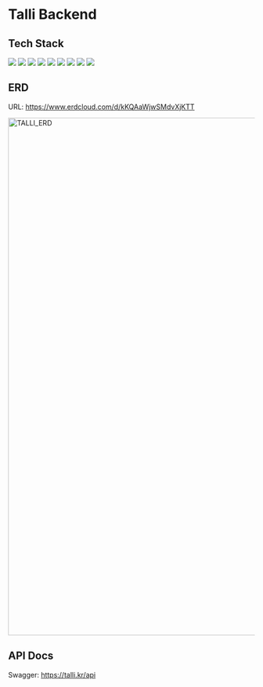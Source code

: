 # Talli Backend

## Tech Stack

<img src="https://img.shields.io/badge/typescript-3178C6?style=for-the-badge&logo=typescript&logoColor=white"> <img src="https://img.shields.io/badge/NestJS-E0234E?style=for-the-badge&logo=NestJS&logoColor=white"> <img src="https://img.shields.io/badge/Prisma-2D3748?style=for-the-badge&logo=Prisma&logoColor=white"> <img src="https://img.shields.io/badge/postgresql-4169E1?style=for-the-badge&logo=postgresql&logoColor=white"> <img src="https://img.shields.io/badge/docker-2496ED?style=for-the-badge&logo=docker&logoColor=white"> <img src="https://img.shields.io/badge/googlecloud-4285F4?style=for-the-badge&logo=googlecloud&logoColor=white"> <img src="https://img.shields.io/badge/bigquery-669DF6?style=for-the-badge&logo=googlebigquery&logoColor=white"> <img src="https://img.shields.io/badge/swagger-85EA2D?style=for-the-badge&logo=swagger&logoColor=white"> <img src="https://img.shields.io/badge/lodash-3492FF?style=for-the-badge&logo=lodash&logoColor=white">

## ERD

URL: https://www.erdcloud.com/d/kKQAaWjwSMdvXjKTT

<img width="1056" alt="TALLI_ERD" src="https://github.com/42Statistics/42Stat-Frontend/assets/29765855/5d3a20a6-184c-49c7-a029-8f8bde2d16b2">

## API Docs

Swagger: https://talli.kr/api

<!-- Admin: https://www.notion.so/medtopublic/7710f8e2252e4ca7b7df676dd9b6ac97?v=be3345b1832b40f682ce348ea588e887
App: https://www.notion.so/medtopublic/fe31d2314de645e88e18fd3911f1334a?v=a20c0760d5d8457f95b8edca27809321&p=a0d5841f70da4a35807ddffd08295e91&pm=s -->
